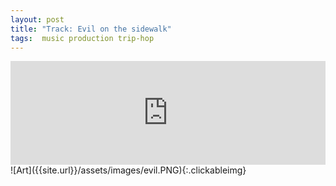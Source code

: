 ```yaml
---
layout: post
title: "Track: Evil on the sidewalk"
tags:  music production trip-hop
---
```

<iframe width="100%" height="166" scrolling="no" frameborder="no" allow="autoplay" src="https://w.soundcloud.com/player/?url=https%3A//api.soundcloud.com/tracks/1427870782&color=%233a3a35&auto_play=false&hide_related=false&show_comments=true&show_user=true&show_reposts=false&show_teaser=true"></iframe>
<!--more-->
<br>
![Art]({{site.url}}/assets/images/evil.PNG){:.clickableimg}